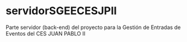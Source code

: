 # servidorSGEECESJPII
Parte servidor (back-end) del proyecto para la Gestión de Entradas de Eventos del CES JUAN PABLO II
